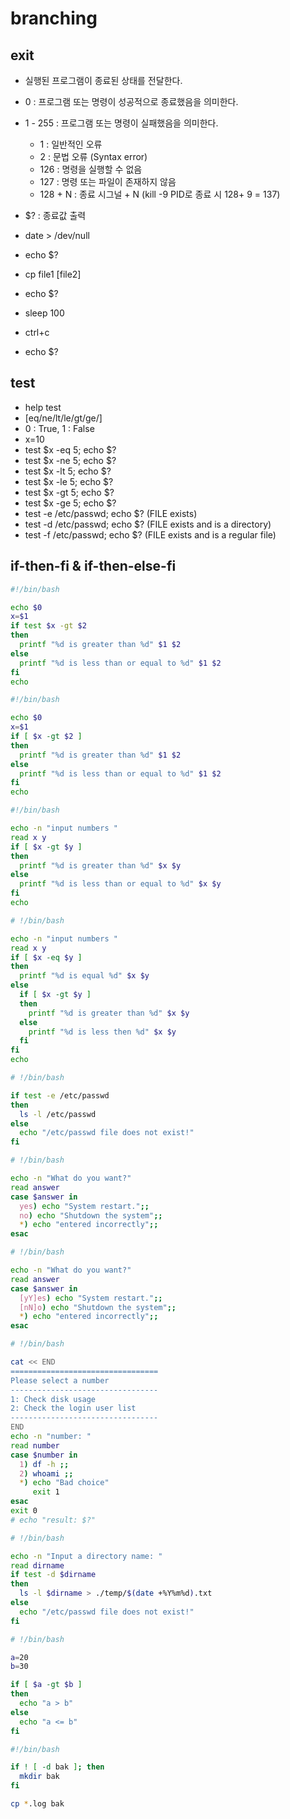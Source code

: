 # branching

## exit

- 실행된 프로그램이 종료된 상태를 전달한다.
- 0 : 프로그램 또는 명령이 성공적으로 종료했음을 의미한다.
- 1 - 255 : 프로그램 또는 명령이 실패했음을 의미한다.
  - 1 : 일반적인 오류
  - 2 : 문법 오류 (Syntax error)
  - 126 : 명령을 실행할 수 없음
  - 127 : 명령 또는 파일이 존재하지 않음
  - 128 + N : 종료 시그널 + N (kill -9 PID로 종료 시 128+ 9 = 137)
- $? : 종료값 출력

- date > /dev/null
- echo $?
- cp file1 [file2]
- echo $?
- sleep 100
- ctrl+c
- echo $?

## test

- help test
- [eq/ne/lt/le/gt/ge/]
- 0 : True, 1 : False
- x=10
- test $x -eq 5; echo $?
- test $x -ne 5; echo $?
- test $x -lt 5; echo $?
- test $x -le 5; echo $?
- test $x -gt 5; echo $?
- test $x -ge 5; echo $?
- test -e /etc/passwd; echo $? (FILE exists)
- test -d /etc/passwd; echo $? (FILE exists and is a directory)
- test -f /etc/passwd; echo $? (FILE exists and is a regular file)

## if-then-fi & if-then-else-fi

```bash
#!/bin/bash

echo $0
x=$1
if test $x -gt $2
then
  printf "%d is greater than %d" $1 $2
else
  printf "%d is less than or equal to %d" $1 $2
fi
echo
```

```bash
#!/bin/bash

echo $0
x=$1
if [ $x -gt $2 ]
then
  printf "%d is greater than %d" $1 $2
else
  printf "%d is less than or equal to %d" $1 $2
fi
echo
```

```bash
#!/bin/bash

echo -n "input numbers "
read x y
if [ $x -gt $y ]
then
  printf "%d is greater than %d" $x $y
else
  printf "%d is less than or equal to %d" $x $y
fi
echo
```

```bash
# !/bin/bash

echo -n "input numbers "
read x y
if [ $x -eq $y ]
then
  printf "%d is equal %d" $x $y
else
  if [ $x -gt $y ]
  then
    printf "%d is greater than %d" $x $y
  else
    printf "%d is less then %d" $x $y
  fi
fi
echo
```

```bash
# !/bin/bash

if test -e /etc/passwd
then
  ls -l /etc/passwd
else
  echo "/etc/passwd file does not exist!"
fi
```

```bash
# !/bin/bash

echo -n "What do you want?"
read answer
case $answer in
  yes) echo "System restart.";;
  no) echo "Shutdown the system";;
  *) echo "entered incorrectly";;
esac
```

```bash
# !/bin/bash

echo -n "What do you want?"
read answer
case $answer in
  [yY]es) echo "System restart.";;
  [nN]o) echo "Shutdown the system";;
  *) echo "entered incorrectly";;
esac
```

```bash
# !/bin/bash

cat << END
=================================
Please select a number
---------------------------------
1: Check disk usage
2: Check the login user list
---------------------------------
END
echo -n "number: "
read number
case $number in
  1) df -h ;;
  2) whoami ;;
  *) echo "Bad choice"
     exit 1
esac
exit 0
# echo "result: $?"
```

```bash
# !/bin/bash

echo -n "Input a directory name: "
read dirname
if test -d $dirname
then
  ls -l $dirname > ./temp/$(date +%Y%m%d).txt
else
  echo "/etc/passwd file does not exist!"
fi
```

```bash
# !/bin/bash

a=20
b=30

if [ $a -gt $b ]
then
  echo "a > b"
else
  echo "a <= b"
fi
```

```bash
#!/bin/bash

if ! [ -d bak ]; then
  mkdir bak
fi

cp *.log bak
```
